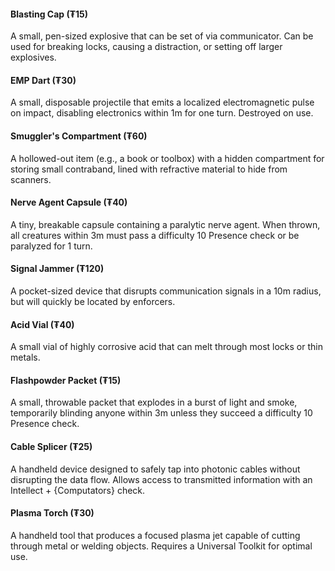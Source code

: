 #### Blasting Cap (₮15)
A small, pen-sized explosive that can be set of via communicator. Can be used for breaking locks, causing a distraction, or setting off larger explosives.
#### EMP Dart (₮30)
A small, disposable projectile that emits a localized electromagnetic pulse on impact, disabling electronics within 1m for one turn. Destroyed on use.
#### Smuggler's Compartment (₮60)
A hollowed-out item (e.g., a book or toolbox) with a hidden compartment for storing small contraband, lined with refractive material to hide from scanners.
#### Nerve Agent Capsule (₮40)
A tiny, breakable capsule containing a paralytic nerve agent. When thrown, all creatures within 3m must pass a difficulty 10 Presence check or be paralyzed for 1 turn.
#### Signal Jammer (₮120)
A pocket-sized device that disrupts communication signals in a 10m radius, but will quickly be located by enforcers.
#### Acid Vial (₮40)
A small vial of highly corrosive acid that can melt through most locks or thin metals.
#### Flashpowder Packet (₮15)
A small, throwable packet that explodes in a burst of light and smoke, temporarily blinding anyone within 3m unless they succeed a difficulty 10 Presence check.
#### Cable Splicer (₮25)
A handheld device designed to safely tap into photonic cables without disrupting the data flow. Allows access to transmitted information with an Intellect + {Computators} check.
#### Plasma Torch (₮30)
A handheld tool that produces a focused plasma jet capable of cutting through metal or welding objects. Requires a Universal Toolkit for optimal use.
